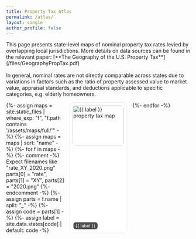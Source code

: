 ```yaml
---
title: Property Tax Atlas
permalink: /atlas/
layout: single
author_profile: false
---
```


<p class="atlas-intro">
This page presents state-level maps of nominal property tax rates levied by overlapping local jurisdictions. More details on data sources can be found in the relevant paper: [**The Geography of the U.S. Property Tax**](/files/GeographyPropTax.pdf)

In general, nominal rates are not directly comparable across states due to variations in factors such as the ratio of property assessed value to market value, appraisal standards, and deductions applicable to specific categories, e.g. elderly homeowners.
</p>

<div class="atlas-grid">
  {%- assign maps = site.static_files | where_exp: "f", "f.path contains '/assets/maps/full/'" -%}
  {%- assign maps = maps | sort: "name" -%}
  {%- for f in maps -%}
    {%- comment -%}
      Expect filenames like "rate_XY_2020.png"
      parts[0] = "rate", parts[1] = "XY", parts[2] = "2020.png"
    {%- endcomment -%}
    {%- assign parts = f.name | split: "_" -%}
    {%- assign code = parts[1] -%}
    {%- assign label = site.data.states[code] | default: code -%}
    <a class="atlas-card" href="{{ f.path }}" aria-label="{{ label }}">
      <img src="{{ f.path }}" alt="{{ label }} property tax map" loading="lazy" />
      <span class="atlas-badge">{{ label }}</span>
    </a>
  {%- endfor -%}
</div>

<style>
.atlas-intro { margin-bottom: 1rem; }
.atlas-grid {
  display: grid;
  grid-template-columns: repeat(auto-fill, minmax(140px, 1fr));
  gap: 14px;
}
.atlas-card {
  position: relative;
  display: block;
  border: 1px solid #e5e7eb;
  border-radius: 12px;
  padding: 8px;
  background: #fff;
  text-decoration: none;
  transition: transform .08s ease, box-shadow .08s ease;
}
.atlas-card:hover { transform: translateY(-2px); box-shadow: 0 6px 18px rgba(0,0,0,.08); }
.atlas-card img {
  width: 100%;
  height: 110px;
  object-fit: cover;
  border-radius: 8px;
  display: block;
}
.atlas-badge {
  position: absolute;
  left: 10px;
  bottom: 10px;
  font-size: 12px;
  background: rgba(0,0,0,.7);
  color: #fff;
  padding: 2px 6px;
  border-radius: 6px;
}
@media (min-width: 1024px) {
  .atlas-grid { grid-template-columns: repeat(auto-fill, minmax(160px, 1fr)); }
  .atlas-card img { height: 120px; }
}
</style>
